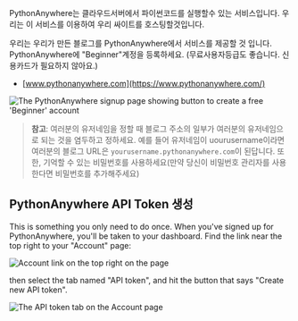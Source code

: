 PythonAnywhere는 클라우드서버에서 파이썬코드를 실행할수 있는 서비스입니다. 우리는 이 서비스를 이용하여 우리 싸이트를 호스팅할것입니다.

우리는 우리가 만든 블로그를 PythonAnywhere에서 서비스를 제공할 것 입니다. PythonAnywhere에 "Beginner"계정을 등록하세요. (무료사용자등급도 좋습니다. 신용카드가 필요하지 않아요.)

* [www.pythonanywhere.com](https://www.pythonanywhere.com/)

![The PythonAnywhere signup page showing button to create a free 'Beginner' account](../deploy/images/pythonanywhere_beginner_account_button.png)

> **참고**: 여러분의 유저네임을 정할 때 블로그 주소의 일부가 여러분의 유저네임으로 되는 것을 염두하고 정하세요. 예를 들어 유저네임이 uourusername이라면 여러분의 블로그 URL은 `yourusername.pythonanywhere.com`이 된답니다. 또한, 기억할 수 있는 비밀번호를 사용하세요(만약 당신이 비밀번호 관리자를 사용한다면 비밀번호를 추가해주세요)

## PythonAnywhere API Token 생성

This is something you only need to do once. When you've signed up for PythonAnywhere, you'll be taken to your dashboard. Find the link near the top right to your "Account" page:

![Account link on the top right on the page](../deploy/images/pythonanywhere_account.png)

then select the tab named "API token", and hit the button that says "Create new API token".

![The API token tab on the Account page](../deploy/images/pythonanywhere_create_api_token.png)